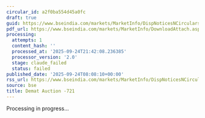 ```yaml
---
circular_id: a2f0ba554d45a0fc
draft: true
guid: https://www.bseindia.com/markets/MarketInfo/DispNoticesNCirculars.aspx?Noticeid={D1F4FA23-1AFA-4A5D-84BC-E1222A9181F1}&noticeno=20250924-8&dt=09/24/2025&icount=8&totcount=75&flag=0
pdf_url: https://www.bseindia.com/markets/MarketInfo/DownloadAttach.aspx?id=20250924-8&attachedId=ba39a201-9359-46f4-a7f6-bd1e506b4d58
processing:
  attempts: 1
  content_hash: ''
  processed_at: '2025-09-24T21:42:08.236385'
  processor_version: '2.0'
  stage: claude_failed
  status: failed
published_date: '2025-09-24T08:08:10+00:00'
rss_url: https://www.bseindia.com/markets/MarketInfo/DispNoticesNCirculars.aspx?Noticeid={D1F4FA23-1AFA-4A5D-84BC-E1222A9181F1}&noticeno=20250924-8&dt=09/24/2025&icount=8&totcount=75&flag=0
source: bse
title: Demat Auction -721
---
```


Processing in progress...